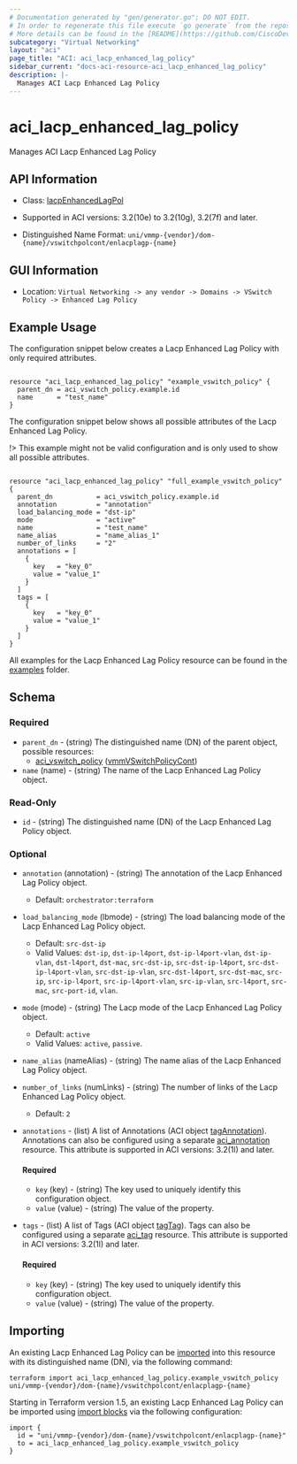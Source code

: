 ```yaml
---
# Documentation generated by "gen/generator.go"; DO NOT EDIT.
# In order to regenerate this file execute `go generate` from the repository root.
# More details can be found in the [README](https://github.com/CiscoDevNet/terraform-provider-aci/blob/master/README.md).
subcategory: "Virtual Networking"
layout: "aci"
page_title: "ACI: aci_lacp_enhanced_lag_policy"
sidebar_current: "docs-aci-resource-aci_lacp_enhanced_lag_policy"
description: |-
  Manages ACI Lacp Enhanced Lag Policy
---
```


# aci_lacp_enhanced_lag_policy #

Manages ACI Lacp Enhanced Lag Policy



## API Information ##

* Class: [lacpEnhancedLagPol](https://pubhub.devnetcloud.com/media/model-doc-latest/docs/app/index.html#/objects/lacpEnhancedLagPol/overview)

* Supported in ACI versions: 3.2(10e) to 3.2(10g), 3.2(7f) and later.

* Distinguished Name Format: `uni/vmmp-{vendor}/dom-{name}/vswitchpolcont/enlacplagp-{name}`

## GUI Information ##

* Location: `Virtual Networking -> any vendor -> Domains -> VSwitch Policy -> Enhanced Lag Policy`

## Example Usage ##

The configuration snippet below creates a Lacp Enhanced Lag Policy with only required attributes.

```hcl

resource "aci_lacp_enhanced_lag_policy" "example_vswitch_policy" {
  parent_dn = aci_vswitch_policy.example.id
  name      = "test_name"
}

```
The configuration snippet below shows all possible attributes of the Lacp Enhanced Lag Policy.

!> This example might not be valid configuration and is only used to show all possible attributes.

```hcl

resource "aci_lacp_enhanced_lag_policy" "full_example_vswitch_policy" {
  parent_dn           = aci_vswitch_policy.example.id
  annotation          = "annotation"
  load_balancing_mode = "dst-ip"
  mode                = "active"
  name                = "test_name"
  name_alias          = "name_alias_1"
  number_of_links     = "2"
  annotations = [
    {
      key   = "key_0"
      value = "value_1"
    }
  ]
  tags = [
    {
      key   = "key_0"
      value = "value_1"
    }
  ]
}

```

All examples for the Lacp Enhanced Lag Policy resource can be found in the [examples](https://github.com/CiscoDevNet/terraform-provider-aci/tree/master/examples/resources/aci_lacp_enhanced_lag_policy) folder.

## Schema ##

### Required ###

* `parent_dn` - (string) The distinguished name (DN) of the parent object, possible resources:
  - [aci_vswitch_policy](https://registry.terraform.io/providers/CiscoDevNet/aci/latest/docs/resources/vswitch_policy) ([vmmVSwitchPolicyCont](https://pubhub.devnetcloud.com/media/model-doc-latest/docs/app/index.html#/objects/vmmVSwitchPolicyCont/overview))
* `name` (name) - (string) The name of the Lacp Enhanced Lag Policy object.

### Read-Only ###

* `id` - (string) The distinguished name (DN) of the Lacp Enhanced Lag Policy object.

### Optional ###

* `annotation` (annotation) - (string) The annotation of the Lacp Enhanced Lag Policy object.
  - Default: `orchestrator:terraform`
* `load_balancing_mode` (lbmode) - (string) The load balancing mode of the Lacp Enhanced Lag Policy object.
  - Default: `src-dst-ip`
  - Valid Values: `dst-ip`, `dst-ip-l4port`, `dst-ip-l4port-vlan`, `dst-ip-vlan`, `dst-l4port`, `dst-mac`, `src-dst-ip`, `src-dst-ip-l4port`, `src-dst-ip-l4port-vlan`, `src-dst-ip-vlan`, `src-dst-l4port`, `src-dst-mac`, `src-ip`, `src-ip-l4port`, `src-ip-l4port-vlan`, `src-ip-vlan`, `src-l4port`, `src-mac`, `src-port-id`, `vlan`.
* `mode` (mode) - (string) The Lacp mode of the Lacp Enhanced Lag Policy object.
  - Default: `active`
  - Valid Values: `active`, `passive`.
* `name_alias` (nameAlias) - (string) The name alias of the Lacp Enhanced Lag Policy object.
* `number_of_links` (numLinks) - (string) The number of links of the Lacp Enhanced Lag Policy object.
  - Default: `2`
* `annotations` - (list) A list of Annotations (ACI object [tagAnnotation](https://pubhub.devnetcloud.com/media/model-doc-latest/docs/app/index.html#/objects/tagAnnotation/overview)). Annotations can also be configured using a separate [aci_annotation](https://registry.terraform.io/providers/CiscoDevNet/aci/latest/docs/resources/annotation) resource. This attribute is supported in ACI versions: 3.2(1l) and later.
  #### Required ####
  
    * `key` (key) - (string) The key used to uniquely identify this configuration object.
    * `value` (value) - (string) The value of the property.
* `tags` - (list) A list of Tags (ACI object [tagTag](https://pubhub.devnetcloud.com/media/model-doc-latest/docs/app/index.html#/objects/tagTag/overview)). Tags can also be configured using a separate [aci_tag](https://registry.terraform.io/providers/CiscoDevNet/aci/latest/docs/resources/tag) resource. This attribute is supported in ACI versions: 3.2(1l) and later.
  #### Required ####
  
    * `key` (key) - (string) The key used to uniquely identify this configuration object.
    * `value` (value) - (string) The value of the property.

## Importing

An existing Lacp Enhanced Lag Policy can be [imported](https://www.terraform.io/docs/import/index.html) into this resource with its distinguished name (DN), via the following command:

```
terraform import aci_lacp_enhanced_lag_policy.example_vswitch_policy uni/vmmp-{vendor}/dom-{name}/vswitchpolcont/enlacplagp-{name}
```

Starting in Terraform version 1.5, an existing Lacp Enhanced Lag Policy can be imported
using [import blocks](https://developer.hashicorp.com/terraform/language/import) via the following configuration:

```
import {
  id = "uni/vmmp-{vendor}/dom-{name}/vswitchpolcont/enlacplagp-{name}"
  to = aci_lacp_enhanced_lag_policy.example_vswitch_policy
}
```
